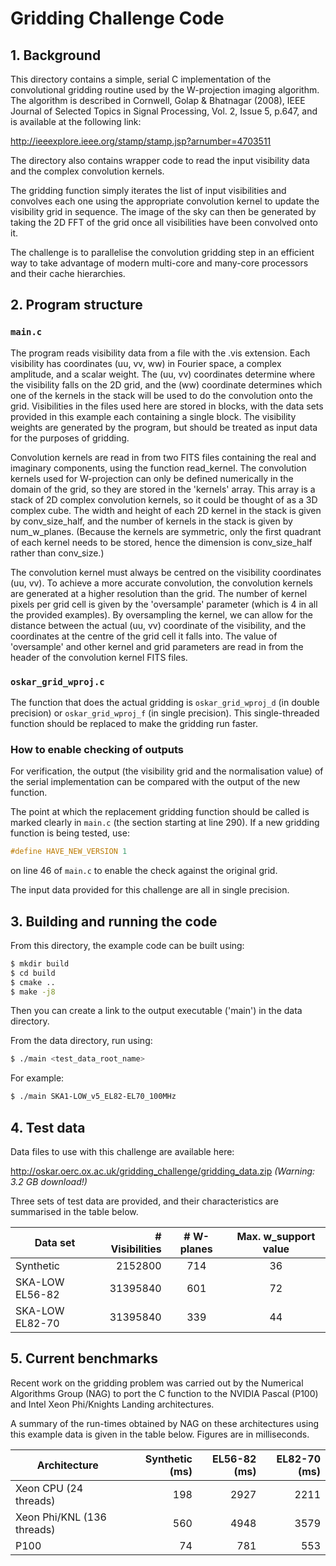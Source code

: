 # Gridding Challenge Code

## 1. Background

This directory contains a simple, serial C implementation of the convolutional
gridding routine used by the W-projection imaging algorithm. The algorithm is
described in Cornwell, Golap & Bhatnagar (2008), IEEE Journal of Selected
Topics in Signal Processing, Vol. 2, Issue 5, p.647, and is available at the
following link:

<http://ieeexplore.ieee.org/stamp/stamp.jsp?arnumber=4703511>

The directory also contains wrapper code to read the input visibility data and
the complex convolution kernels.

The gridding function simply iterates the list of input visibilities and
convolves each one using the appropriate convolution kernel to update the
visibility grid in sequence. The image of the sky can then be generated by
taking the 2D FFT of the grid once all visibilities have been convolved onto it.

The challenge is to parallelise the convolution gridding step in an efficient
way to take advantage of modern multi-core and many-core processors and their
cache hierarchies.

## 2. Program structure

### `main.c`

The program reads visibility data from a file with the .vis extension. Each
visibility has coordinates (uu, vv, ww) in Fourier space, a complex amplitude,
and a scalar weight. The (uu, vv) coordinates determine where the visibility
falls on the 2D grid, and the (ww) coordinate determines which one of the
kernels in the stack will be used to do the convolution onto the grid.
Visibilities in the files used here are stored in blocks, with the data sets
provided in this example each containing a single block. The visibility
weights are generated by the program, but should be treated as input data for
the purposes of gridding.

Convolution kernels are read in from two FITS files containing the real and
imaginary components, using the function read_kernel. The convolution kernels
used for W-projection can only be defined numerically in the domain of the
grid, so they are stored in the 'kernels' array. This array is a stack of 2D
complex convolution kernels, so it could be thought of as a 3D complex cube.
The width and height of each 2D kernel in the stack is given by conv_size_half,
and the number of kernels in the stack is given by num_w_planes.
(Because the kernels are symmetric, only the first quadrant of each kernel
needs to be stored, hence the dimension is conv_size_half rather than
conv_size.)

The convolution kernel must always be centred on the visibility coordinates
(uu, vv). To achieve a more accurate convolution, the convolution kernels are
generated at a higher resolution than the grid. The number of kernel pixels
per grid cell is given by the 'oversample' parameter (which is 4 in all the
provided examples). By oversampling the kernel, we can allow for the distance
between the actual (uu, vv) coordinate of the visibility, and the coordinates
at the centre of the grid cell it falls into. The value of 'oversample' and
other kernel and grid parameters are read in from the header of the
convolution kernel FITS files.

### `oskar_grid_wproj.c`

The function that does the actual gridding is `oskar_grid_wproj_d` (in
double precision) or `oskar_grid_wproj_f` (in single precision). This
single-threaded function should be replaced to make the gridding run faster.

### How to enable checking of outputs

For verification, the output (the visibility grid and the normalisation value)
of the serial implementation can be compared with the output of the new
function.

The point at which the replacement gridding function should be called is
marked clearly in `main.c` (the section starting at line 290).
If a new gridding function is being tested, use:

```C
#define HAVE_NEW_VERSION 1
```

on line 46 of `main.c` to enable the check against the original grid.

The input data provided for this challenge are all in single precision.

## 3. Building and running the code

From this directory, the example code can be built using:

```bash
$ mkdir build
$ cd build
$ cmake ..
$ make -j8
```

Then you can create a link to the output executable ('main')
in the data directory.

From the data directory, run using:

```bash
$ ./main <test_data_root_name>
```

For example:

```bash
$ ./main SKA1-LOW_v5_EL82-EL70_100MHz
```

## 4. Test data

Data files to use with this challenge are available here:

<http://oskar.oerc.ox.ac.uk/gridding_challenge/gridding_data.zip>
*(Warning: 3.2 GB download!)*

Three sets of test data are provided, and their characteristics are
summarised in the table below.

| Data set        | # Visibilities | # W-planes   | Max. w_support value  |
|-----------------|---------------:|:------------:|:---------------------:|
| Synthetic       | 2152800        |      714     |           36          |
| SKA-LOW EL56-82 | 31395840       |      601     |           72          |
| SKA-LOW EL82-70 | 31395840       |      339     |           44          |

## 5. Current benchmarks

Recent work on the gridding problem was carried out by the Numerical Algorithms
Group (NAG) to port the C function to the NVIDIA Pascal (P100)
and Intel Xeon Phi/Knights Landing architectures.

A summary of the run-times obtained by NAG on these architectures using this
example data is given in the table below. Figures are in milliseconds.

|  Architecture              | Synthetic (ms) | EL56-82 (ms) | EL82-70 (ms) |
|----------------------------|---------------:|-------------:|-------------:|
| Xeon CPU (24 threads)      |   198          |    2927      |      2211    |
| Xeon Phi/KNL (136 threads) |   560          |    4948      |      3579    |
| P100                       |   74           |    781       |      553     |
